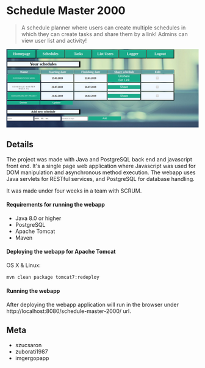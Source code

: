 # Schedule Master 2000
> A schedule planner where users can create multiple schedules in which they can create tasks and share them by a link! Admins can view user list and activity!

![alt text](src/main/webapp/header.png "Logo Title Text 1")

## Details
The project was made with Java and PostgreSQL back end and javascript front end. It's a single page web application where  Javascript was used for DOM manipulation and asynchronous method execution.
The webapp uses Java servlets for RESTful services, and PostgreSQL for database handling.

It was made under four weeks in a team with SCRUM.

#### Requirements for running the webapp
- Java 8.0 or higher
- PostgreSQL
- Apache Tomcat
- Maven

#### Deploying the webapp for Apache Tomcat

OS X & Linux:
```sh
mvn clean package tomcat7:redeploy
```

#### Running the webapp
After deploying the webapp application will run in the browser under http://localhost:8080/schedule-master-2000/ url.

## Meta
- szucsaron
- zuborati1987
- imgergopapp

